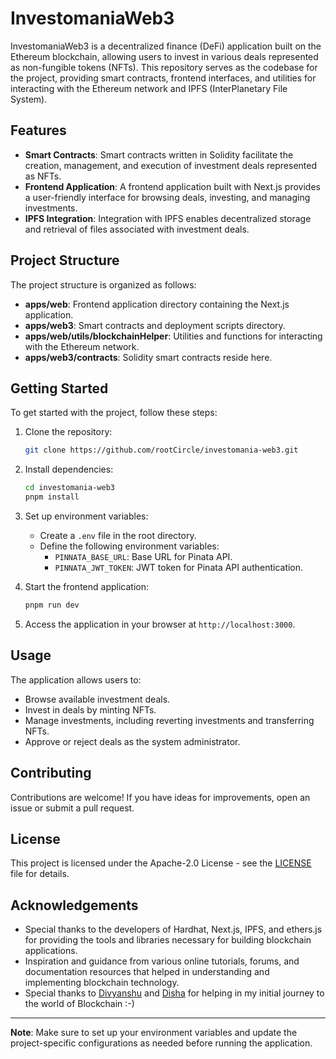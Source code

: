 # InvestomaniaWeb3

InvestomaniaWeb3 is a decentralized finance (DeFi) application built on the Ethereum blockchain, allowing users to invest in various deals represented as non-fungible tokens (NFTs). This repository serves as the codebase for the project, providing smart contracts, frontend interfaces, and utilities for interacting with the Ethereum network and IPFS (InterPlanetary File System).

## Features

- **Smart Contracts**: Smart contracts written in Solidity facilitate the creation, management, and execution of investment deals represented as NFTs.
- **Frontend Application**: A frontend application built with Next.js provides a user-friendly interface for browsing deals, investing, and managing investments.
- **IPFS Integration**: Integration with IPFS enables decentralized storage and retrieval of files associated with investment deals.

## Project Structure

The project structure is organized as follows:

- **apps/web**: Frontend application directory containing the Next.js application.
- **apps/web3**: Smart contracts and deployment scripts directory.
- **apps/web/utils/blockchainHelper**: Utilities and functions for interacting with the Ethereum network.
- **apps/web3/contracts**: Solidity smart contracts reside here.

## Getting Started

To get started with the project, follow these steps:

1. Clone the repository:

   ```bash
   git clone https://github.com/rootCircle/investomania-web3.git
   ```

2. Install dependencies:

   ```bash
   cd investomania-web3
   pnpm install
   ```

3. Set up environment variables:

   - Create a `.env` file in the root directory.
   - Define the following environment variables:
     - `PINNATA_BASE_URL`: Base URL for Pinata API.
     - `PINNATA_JWT_TOKEN`: JWT token for Pinata API authentication.

4. Start the frontend application:

   ```bash
   pnpm run dev
   ```

5. Access the application in your browser at `http://localhost:3000`.

## Usage

The application allows users to:

- Browse available investment deals.
- Invest in deals by minting NFTs.
- Manage investments, including reverting investments and transferring NFTs.
- Approve or reject deals as the system administrator.

## Contributing

Contributions are welcome! If you have ideas for improvements, open an issue or submit a pull request.

## License

This project is licensed under the Apache-2.0 License - see the [LICENSE](LICENSE) file for details.

## Acknowledgements

- Special thanks to the developers of Hardhat, Next.js, IPFS, and ethers.js for providing the tools and libraries necessary for building blockchain applications.
- Inspiration and guidance from various online tutorials, forums, and documentation resources that helped in understanding and implementing blockchain technology.
- Special thanks to [Divyanshu](https://github.com/15IITian) and [Disha](https://github.com/Dis1309) for helping in my initial journey to the world of Blockchain :-)

---

**Note**: Make sure to set up your environment variables and update the project-specific configurations as needed before running the application.